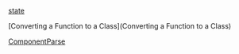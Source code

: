[state](state)

[Converting a Function to a Class](Converting a Function to a Class)

[ComponentParse](ComponentParse)
